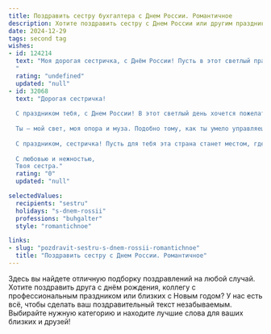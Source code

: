 ```yaml
---
title: Поздравить сестру бухгалтера с Днем России. Романтичное
description: Хотите поздравить сестру с Днем России или другим праздником? Наш ИИ создаст незабываемое поздравление, а вы обязательно выделитесь среди других.  
date: 2024-12-29
tags: second tag
wishes:
- id: 124214
  text: "Моя дорогая сестричка, с Днём России! Пусть в этот светлый праздник, наполненный гордостью за нашу страну, твоё сердце будет таким же светлым и радостным, как летнее небо над русскими полями.  Пусть твоя точность и аккуратность, столь ценные в твоей профессии бухгалтера, принесут тебе не только успех в работе, но и гармонию в жизни.  Я желаю тебе любви, счастья,  и чтобы все твои мечты сбывались,  словно волшебные сказки.  С праздником!
  "
  rating: "undefined"
  updated: "null"
- id: 32068
  text: "Дорогая сестричка!
  
  С праздником тебя, с Днем России! В этот светлый день хочется пожелать тебе, чтобы в твоей жизни царила гармония и счастье, как в идеальном балансе бухгалтерских книг. Пусть в сердце живёт любовь, словно неизменная константа, а каждый день приносит радость и новые вдохновения.
  
  Ты — мой свет, моя опора и муза. Подобно тому, как ты умело управляешь цифрами, так и пусть удача всегда складывается в твоей жизни. Желаю, чтобы теплота родного дома всегда согревала тебя, а мечты сбывались с легкостью, как отчетные показатели.
  
  С праздником, сестричка! Пусть для тебя эта страна станет местом, где сбудутся все мечты, а счастье будет всегда рядом.
  
  С любовью и нежностью,
  Твоя сестра."
  rating: "0"
  updated: "null"

selectedValues:
  recipients: "sestru"
  holidays: "s-dnem-rossii"
  professions: "buhgalter"
  style: "romantichnoe"

links:
- slug: "pozdravit-sestru-s-dnem-rossii-romantichnoe"
  title: "Поздравить сестру с Днем России. Романтичное"
---
```


Здесь вы найдете отличную подборку поздравлений на любой случай. 
Хотите поздравить друга с днём рождения, коллегу с профессиональным праздником или близких с Новым годом? У нас есть всё, чтобы сделать ваш поздравительный текст незабываемым. Выбирайте нужную категорию и находите лучшие слова для ваших близких и друзей!
